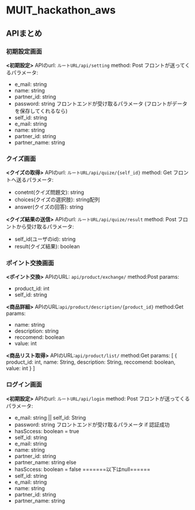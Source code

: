 # MUIT_hackathon_aws
## APIまとめ
### 初期設定画面
**<初期設定>**
APIのurl: `ルートURL/api/setting`
method: Post
フロントが送ってくるパラメータ:
- e_mail: string
- name: string
- partner_id: string
- password: string
フロントエンドが受け取るパラメータ
(フロントがデータを保存してくれるなら)
- self_id: string
- e_mail: string
- name: string
- partner_id: string
- partner_name: string

### クイズ画面
**<クイズの取得>**
APIのurl: `ルートURL/api/quize/{self_id}`
method: Get
フロントへ送るパラメータ:
- conetnt(クイズ問題文): string
- choices(クイズの選択肢): string配列
- answer(クイズの回答): string

**<クイズ結果の送信>**
APIのurl: `ルートURL/api/quize/result`
method: Post
フロントから受け取るパラメータ:
- self_id(ユーザのid): string
- result(クイズ結果): boolean

### ポイント交換画面
**<ポイント交換>**
APIのURL: `api/product/exchange/`
method:Post
params:
- product_id: int
- self_id: string

**<商品詳細>**
APIのURL:`api/product/description/{product_id}`
method:Get
params:
- name: string
- description: string
- reccomend: boolean
- value: int

**<商品リスト取得>**
APIのURL:`api/product/list/`
method:Get
params:
[
  {
     product_id: int,
     name: String,
     description: String,
     reccomend: boolean,
     value: int
   }
]

### ログイン画面
**<初期設定>**
APIのurl: `ルートURL/api/login`
method: Post
フロントが送ってくるパラメータ:
- e_mail: string ||  self_id: String
- password: string
フロントエンドが受け取るパラメータ
 if 認証成功
- hasSccess: boolean = true
- self_id: string
- e_mail: string
- name: string
- partner_id: string
- partner_name: string
else
- hasSccess: boolean = false
  =======以下はnull======
- self_id: string
- e_mail: string
- name: string
- partner_id: string
- partner_name: string
